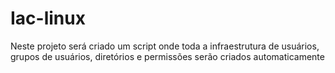 # Iac-linux

Neste projeto será criado um script onde toda a infraestrutura de usuários, grupos de usuários, diretórios e permissões serão criados automaticamente

